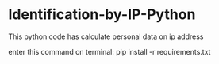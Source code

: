 # Identification-by-IP-Python
This python code has calculate personal data on ip address

enter this command on terminal: pip install -r requirements.txt
